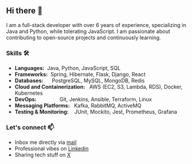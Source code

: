 ## Hi there 👋

I am a full-stack developer with over 6 years of experience, specializing in Java and Python, while tolerating JavaScript. I am passionate about contributing to open-source projects and continuously learning.

### Skills 🛠️
- **Languages:**&nbsp;                         Java, Python, JavaScript, SQL  
- **Frameworks:**&nbsp;                        Spring, Hibernate, Flask, Django, React  
- **Databases:**&nbsp;&nbsp;&nbsp;&nbsp;&nbsp; PostgreSQL, MySQL, MongoDB, Redis  
- **Cloud and Containerization:**&nbsp;&nbsp;  AWS (EC2, S3, Lambda, RDS), Docker, Kubernetes  
- **DevOps:**&nbsp;&nbsp;&nbsp;&nbsp;&nbsp;&nbsp;&nbsp;&nbsp;&nbsp;&nbsp;&nbsp;&nbsp;&nbsp;&nbsp;&nbsp;  Git, Jenkins, Ansible, Terraform, Linux  
- **Messaging Platforms:**&nbsp;&nbsp;         Kafka, RabbitMQ, ActiveMQ  
- **Testing & Monitoring:**&nbsp;&nbsp;&nbsp;  JUnit, Mockito, Jest, Prometheus, Grafana  



### Let's connect 📫 
* Inbox me directly via [mail](mailto:thaabonface@gmail.com)
* Professional vibes on [Linkedin](https://www.linkedin.com/in/bonface-thaa/)
* Sharing tech stuff on [X](https://x.com/BonfaceThaa)
 
 <!--
**BonfaceThaa/BonfaceThaa** is a ✨ _special_ ✨ repository because its `README.md` (this file) appears on your GitHub profile.

Here are some ideas to get you started:

- 🔭 I’m currently working on ...
- 🌱 I’m currently learning ...
- 👯 I’m looking to collaborate on ...
- 🤔 I’m looking for help with ...
- 💬 Ask me about ...
- 📫 How to reach me: ...
- 😄 Pronouns: ...
- ⚡ Fun fact: ...
-->
